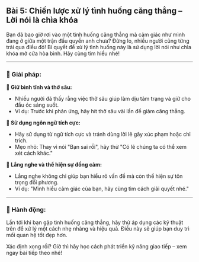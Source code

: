 ## Bài 5: Chiến lược xử lý tình huống căng thẳng – Lời nói là chìa khóa

Bạn đã bao giờ rơi vào một tình huống căng thẳng mà cảm giác như mình đang ở giữa một trận đấu quyền anh chưa? Đừng lo, nhiều người cũng từng trải qua điều đó! Bí quyết để xử lý tình huống này là sử dụng lời nói như chìa khóa mở cửa hòa bình. Hãy cùng tìm hiểu nhé!

---

### 📌 Giải pháp:

**🔹 Giữ bình tĩnh và thở sâu:**

- Nhiều người đã thấy rằng việc thở sâu giúp làm dịu tâm trạng và giữ cho đầu óc sáng suốt.  
- Ví dụ: Trước khi phản ứng, hãy hít thở sâu vài lần để giảm căng thẳng.

**🔹 Sử dụng ngôn ngữ tích cực:**

- Hãy sử dụng từ ngữ tích cực và tránh dùng lời lẽ gây xúc phạm hoặc chỉ trích.  
- Mẹo nhỏ: Thay vì nói "Bạn sai rồi", hãy thử "Có lẽ chúng ta có thể xem xét cách khác."

**🔹 Lắng nghe và thể hiện sự đồng cảm:**

- Lắng nghe không chỉ giúp bạn hiểu rõ vấn đề mà còn thể hiện sự tôn trọng đối phương.  
- Ví dụ: "Mình hiểu cảm giác của bạn, hãy cùng tìm cách giải quyết nhé."

---

### 🚀 Hành động:

Lần tới khi bạn gặp tình huống căng thẳng, hãy thử áp dụng các kỹ thuật trên để xử lý một cách nhẹ nhàng và hiệu quả. Điều này sẽ giúp bạn duy trì mối quan hệ tốt đẹp hơn.

Xác định xong rồi? Giờ thì hãy học cách phát triển kỹ năng giao tiếp – xem ngay bài tiếp theo nhé!